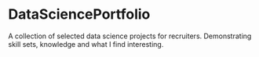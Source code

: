 # DataSciencePortfolio
A collection of selected data science projects for recruiters. Demonstrating skill sets, knowledge and what I find interesting. 
